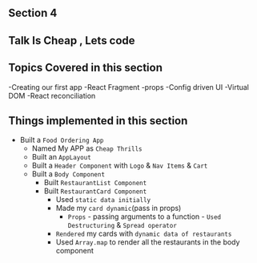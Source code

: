 ## Section 4
## Talk Is Cheap , Lets code


## Topics Covered in this section
-Creating our first app
-React Fragment
-props
-Config driven UI
-Virtual DOM
-React reconciliation

## Things implemented in this section

- Built a `Food Ordering App`
  - Named My APP  as `Cheap Thrills`
  - Built an `AppLayout`
  - Built a `Header Component` with `Logo` & `Nav Items` & `Cart`
  - Built a `Body Component`
    - Built `RestaurantList Component`
    - Built `RestaurantCard Component`
      - Used `static data initially`
      - Made my  `card dynamic`(pass in props)
        - `Props` - passing arguments to a function - `Used Destructuring` & `Spread operator`
      - `Rendered` my cards with `dynamic data of restaurants`
      - Used `Array.map` to render all the restaurants in the body component
